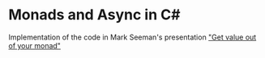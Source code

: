 # Monads and Async in C#

Implementation of the code in Mark Seeman's presentation ["Get value out of your monad"](https://www.youtube.com/watch?v=F9bznonKc64)